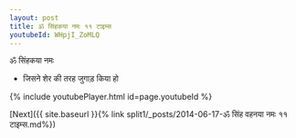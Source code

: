 ```yaml
---
layout: post
title: ॐ सिंहकया नमः ११ टाइम्स
youtubeId: WHpjI_ZoMLQ
---
```

 
 
 ॐ सिंहकया नमः  
 
 -  जिसने शेर की तरह जुगाड़ किया हो 
 
  
 
  
 
 
 
 
 
 


{% include youtubePlayer.html id=page.youtubeId %}
 
[Next]({{ site.baseurl }}{% link  split1/_posts/2014-06-17-ॐ सिंह वहनया नमः ११ टाइम्स.md%})
 
